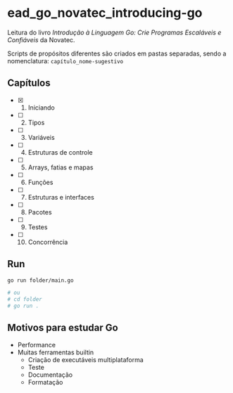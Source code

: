 # ead_go_novatec_introducing-go

Leitura do livro *Introdução à Linguagem Go: Crie Programas Escaláveis e Confiáveis* da Novatec.

Scripts de propósitos diferentes são criados em pastas separadas, sendo a nomenclatura: `capítulo_nome-sugestivo`

## Capítulos

- [x] 1. Iniciando
- [ ] 2. Tipos
- [ ] 3. Variáveis
- [ ] 4. Estruturas de controle
- [ ] 5. Arrays, fatias e mapas
- [ ] 6. Funções
- [ ] 7. Estruturas e interfaces
- [ ] 8. Pacotes
- [ ] 9. Testes
- [ ] 10. Concorrência

## Run

```sh
go run folder/main.go

# ou
# cd folder
# go run .
```

## Motivos para estudar Go

- Performance
- Muitas ferramentas builtin
    - Criação de executáveis multiplataforma
    - Teste
    - Documentação
    - Formatação
